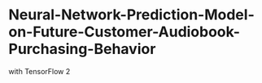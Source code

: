 # Neural-Network-Prediction-Model-on-Future-Customer-Audiobook-Purchasing-Behavior
with TensorFlow 2
